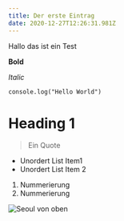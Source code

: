 ```yaml
---
title: Der erste Eintrag
date: 2020-12-27T12:26:31.981Z
---
```

Hallo das ist ein Test

**Bold**

*Italic*

`console.log("Hello World")`

# Heading 1

> Ein Quote

* Unordert List Item1
* Unordert List Item 2

1. Nummerierung
2. Nummerierung

![Seoul von oben](/img/markus-winkler-jrykesi61ce-unsplash.jpg "Seoul von oben")